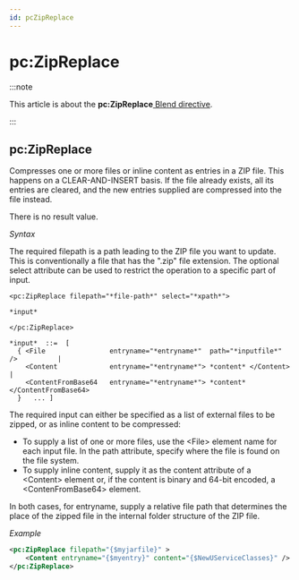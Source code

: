 ```yaml
---
id: pcZipReplace
---
```


# pc:ZipReplace




:::note

This article is about the **pc:ZipReplace**[ Blend directive](/Repositories/Blend_directives).

:::

## **pc:ZipReplace**

Compresses one or more files or inline content as entries in a ZIP file. This happens on a CLEAR-AND-INSERT basis. If the file already exists, all its entries are cleared, and the new entries supplied are compressed into the file instead.

There is no result value.

*Syntax*
 

The required filepath is a path leading to the ZIP file you want to update. This is conventionally a file that has the ".zip" file extension. The optional select attribute can be used to restrict the operation to a specific part of input.

```
<pc:ZipReplace filepath="*file-path*" select="*xpath*">

*input*

</pc:ZipReplace>

*input*  ::=  [
  { <File                entryname="*entryname*"  path="*inputfile*" />          |
    <Content             entryname="*entryname*"> *content* </Content>           |
    <ContentFromBase64   entryname="*entryname*"> *content* </ContentFromBase64>   
  }   ... ]
```

The required input can either be specified as a list of external files to be zipped, or as inline content to be compressed:

- To supply a list of one or more files, use the \<File> element name for each input file. In the path attribute, specify where the file is found on the file system.
- To supply inline content, supply it as the content attribute of a \<Content> element or, if the content is binary and 64-bit encoded, a \<ContenFromBase64> element.

In both cases, for entryname, supply a relative file path that determines the place of the zipped file in the internal folder structure of the ZIP file.

*Example*

```xml
<pc:ZipReplace filepath="{$myjarfile}" >
    <Content entryname="{$myentry}" content="{$NewUServiceClasses}" />
</pc:ZipReplace>
```

 